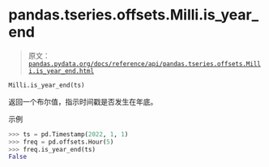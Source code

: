 # pandas.tseries.offsets.Milli.is_year_end

> 原文：[`pandas.pydata.org/docs/reference/api/pandas.tseries.offsets.Milli.is_year_end.html`](https://pandas.pydata.org/docs/reference/api/pandas.tseries.offsets.Milli.is_year_end.html)

```py
Milli.is_year_end(ts)
```

返回一个布尔值，指示时间戳是否发生在年底。

示例

```py
>>> ts = pd.Timestamp(2022, 1, 1)
>>> freq = pd.offsets.Hour(5)
>>> freq.is_year_end(ts)
False 
```
